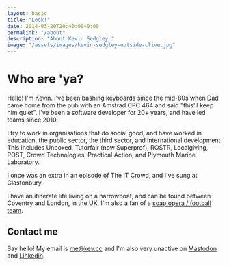 ```yaml
---
layout: basic
title: "Look!"
date: 2014-03-20T20:40:00+0:00
permalink: "/about"
description: "About Kevin Sedgley."
image: "/assets/images/kevin-sedgley-outside-clive.jpg"
---
```


# Who are 'ya?

Hello! I'm Kevin. I've been bashing keyboards since the mid-80s when Dad came home from the pub with an Amstrad CPC 464 and said "this'll keep him quiet". I've been a software developer for 20+ years, and have led teams since 2010.

I try to work in organisations that do social good, and have worked in education, the public sector, the third sector, and international development. This includes Unboxed, Tutorfair (now Superprof), ROSTR, Localgiving, POST, Crowd Technologies, Practical Action, and Plymouth Marine Laboratory.

I once was an extra in an episode of <span class="text-decoration-wavy" style="text-decoration-style:wavy;" title="Look, he was sound at the time. You know who.">The IT Crowd</span>, and I've sung at Glastonbury.

I have an itinerate life living on a narrowboat, and can be found between Coventry and London, in the UK. I'm also a fan of a [soap opera / football team](//www.ccfc.co.uk).

## Contact me

Say hello! My email is [me@kev.cc](mailto:me@kev.cc) and I'm also very unactive on [Mastodon](//m.kev.cc/@kev) and [Linkedin](//linkedin.com/thatkevin).

